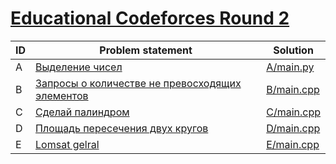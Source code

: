 # [Educational Codeforces Round 2](http://codeforces.com/contest/600)

| ID | Problem statement                                                                                 | Solution                 |
|----|---------------------------------------------------------------------------------------------------|--------------------------|
| A  | [Выделение чисел](http://codeforces.com/problemset/problem/600/A)                                 | [A/main.py](A/main.py)   |
| B  | [Запросы о количестве не превосходящих элементов](http://codeforces.com/problemset/problem/600/B) | [B/main.cpp](B/main.cpp) |
| C  | [Сделай палиндром](http://codeforces.com/problemset/problem/600/C)                                | [C/main.cpp](C/main.cpp) |
| D  | [Площадь пересечения двух кругов](http://codeforces.com/problemset/problem/600/D)                 | [D/main.cpp](D/main.cpp) |
| E  | [Lomsat gelral](http://codeforces.com/problemset/problem/600/E)                                   | [E/main.cpp](E/main.cpp) |

